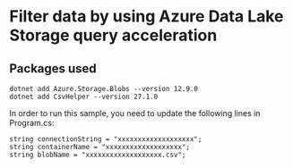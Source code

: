 # Filter data by using Azure Data Lake Storage query acceleration

## Packages used

```cli
dotnet add Azure.Storage.Blobs --version 12.9.0
dotnet add CsvHelper --version 27.1.0
```

In order to run this sample, you need to update the following lines in Program.cs:

```aspx-csharp
string connectionString = "xxxxxxxxxxxxxxxxxxx";
string containerName = "xxxxxxxxxxxxxxxxxxx";
string blobName = "xxxxxxxxxxxxxxxxxxx.csv";
```
